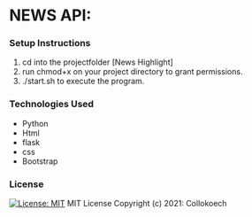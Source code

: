 # NEWS API:


### Setup Instructions

1. cd into the projectfolder [News Highlight]
2. run chmod+x on your project directory to grant permissions.
3. ./start.sh to execute the program.

### Technologies Used
* Python
* Html
* flask
* css
* Bootstrap


### License

[![License: MIT](https://img.shields.io/badge/License-MIT-yellow.svg)](https://opensource.org/licenses/MIT)
MIT License
Copyright (c) 2021: Collokoech